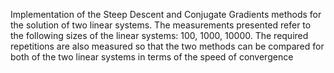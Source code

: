 Implementation of the Steep Descent and Conjugate Gradients methods for the solution of two linear systems. The measurements presented refer to the following sizes of the linear systems: 100, 1000, 10000. The required repetitions are also measured so that the two methods can be compared for both of the two linear systems in terms of the speed of convergence
